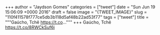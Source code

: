 
+++
author = "Jaydson Gomes"
categories = ["tweet"]
date = "Sun Jun 19 15:06:09 +0000 2016"
draft = false
image = "{TWEET_IMAGE}"
slug = "110f411578f777ce5db3b118d5af48b22ad53f77"
tags = ["tweet"]
title = """Gaúcho, Tchê https://t.co..."""
+++
Gaúcho, Tchê https://t.co/8RWCkSuf6i
